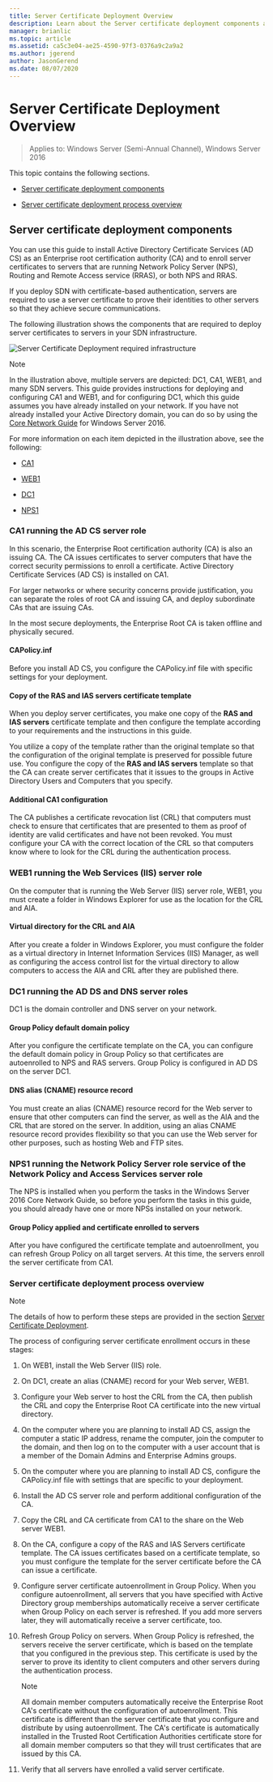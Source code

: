 ```yaml
---
title: Server Certificate Deployment Overview
description: Learn about the Server certificate deployment components and the deployment process.
manager: brianlic
ms.topic: article
ms.assetid: ca5c3e04-ae25-4590-97f3-0376a9c2a9a2
ms.author: jgerend
author: JasonGerend
ms.date: 08/07/2020
---
```

# Server Certificate Deployment Overview

>Applies to: Windows Server (Semi-Annual Channel), Windows Server 2016

This topic contains the following sections.

-   [Server certificate deployment components](#bkmk_components)

-   [Server certificate deployment process overview](#bkmk_process)

## <a name="bkmk_components"></a>Server certificate deployment components
You can use this guide to install Active Directory Certificate Services (AD CS) as an Enterprise root certification authority (CA) and to enroll server certificates to servers that are running Network Policy Server (NPS), Routing and Remote Access service (RRAS), or both NPS and RRAS.


If you deploy SDN with certificate-based authentication, servers are required to use a server certificate to prove their identities to other servers so that they achieve secure communications.

The following illustration shows the components that are required to deploy server certificates to servers in your SDN infrastructure.

![Server Certificate Deployment required infrastructure](../../../media/Nps-Certs/Nps-Certs.jpg)

> [!NOTE]
> In the illustration above, multiple servers are depicted: DC1, CA1, WEB1, and many SDN servers. This guide provides instructions for deploying and configuring CA1 and WEB1, and for configuring DC1, which this guide assumes you have already installed on your network. If you have not already installed your Active Directory domain, you can do so by using the [Core Network Guide](../../core-network-guide.md) for Windows Server 2016.

For more information on each item depicted in the illustration above, see the following:

-   [CA1](#bkmk_ca1)

-   [WEB1](#bkmk_web1)

-   [DC1](#bkmk_dc1)

-   [NPS1](#bkmk_nps1)

### <a name="bkmk_ca1"></a>CA1 running the AD CS server role
In this scenario, the Enterprise Root certification authority (CA) is also an issuing CA. The CA issues certificates to server computers that have the correct security permissions to enroll a certificate. Active Directory Certificate Services (AD CS) is installed on CA1.

For larger networks or where security concerns provide justification, you can separate the roles of root CA and issuing CA, and deploy subordinate CAs that are issuing CAs.

In the most secure deployments, the Enterprise Root CA is taken offline and physically secured.

#### CAPolicy.inf
Before you install AD CS, you configure the CAPolicy.inf file with specific settings for your deployment.

#### Copy of the **RAS and IAS servers** certificate template
When you deploy server certificates, you make one copy of the **RAS and IAS servers** certificate template and then configure the template according to your requirements and the instructions in this guide.

You utilize a copy of the template rather than the original template so that the configuration of the original template is preserved for possible future use. You configure the copy of the **RAS and IAS servers** template so that the CA can create server certificates that it issues to the groups in Active Directory Users and Computers that you specify.

#### Additional CA1 configuration
The CA publishes a certificate revocation list (CRL) that computers must check to ensure that certificates that are presented to them as proof of identity are valid certificates and have not been revoked. You must configure your CA with the correct location of the CRL so that computers know where to look for the CRL during the authentication process.

### <a name="bkmk_web1"></a>WEB1 running the Web Services (IIS) server role
On the computer that is running the Web Server (IIS) server role, WEB1, you must create a folder in Windows Explorer for use as the location for the CRL and AIA.

#### Virtual directory for the CRL and AIA
After you create a folder in Windows Explorer, you must configure the folder as a virtual directory in Internet Information Services (IIS) Manager, as well as configuring the access control list for the virtual directory to allow computers to access the AIA and CRL after they are published there.

### <a name="bkmk_dc1"></a>DC1 running the AD DS and DNS server roles
DC1 is the domain controller and DNS server on your network.

#### Group Policy default domain policy
After you configure the certificate template on the CA, you can configure the default domain policy in Group Policy so that certificates are autoenrolled to NPS and RAS servers. Group Policy is configured in AD DS on the server DC1.

#### DNS alias (CNAME) resource record
You must create an alias (CNAME) resource record for the Web server to ensure that other computers can find the server, as well as the AIA and the CRL that are stored on the server. In addition, using an alias CNAME resource record provides flexibility so that you can use the Web server for other purposes, such as hosting Web and FTP sites.

### <a name="bkmk_nps1"></a>NPS1 running the Network Policy Server role service of the Network Policy and Access Services server role
The NPS is installed when you perform the tasks in the Windows Server 2016 Core Network Guide, so before you perform the tasks in this guide, you should already have one or more NPSs installed on your network.

#### Group Policy applied and certificate enrolled to servers
After you have configured the certificate template and autoenrollment, you can refresh Group Policy on all target servers. At this time, the servers enroll the server certificate from CA1.

### <a name="bkmk_process"></a>Server certificate deployment process overview

> [!NOTE]
> The details of how to perform these steps are provided in the section [Server Certificate Deployment](../../../core-network-guide/cncg/server-certs/Server-Certificate-Deployment.md).

The process of configuring server certificate enrollment occurs in these stages:

1.  On WEB1, install the Web Server (IIS) role.

2.  On DC1, create an alias (CNAME) record for your Web server, WEB1.

3.  Configure your Web server to host the CRL from the CA, then publish the CRL and copy the Enterprise Root CA certificate into the new virtual directory.

4.  On the computer where you are planning to install AD CS, assign the computer a static IP address, rename the computer, join the computer to the domain, and then log on to the computer with a user account that is a member of the Domain Admins and Enterprise Admins groups.

5.  On the computer where you are planning to install AD CS, configure the CAPolicy.inf file with settings that are specific to your deployment.

6.  Install the AD CS server role and perform additional configuration of the CA.

7.  Copy the CRL and CA certificate from CA1 to the share on the Web server WEB1.

8.  On the CA, configure a copy of the RAS and IAS Servers certificate template. The CA issues certificates based on a certificate template, so you must configure the template for the server certificate before the CA can issue a certificate.

9.  Configure server certificate autoenrollment in Group Policy. When you configure autoenrollment, all  servers that you have specified with Active Directory group memberships automatically receive a server certificate when Group Policy on each server is refreshed. If you add more servers later, they will automatically receive a server certificate, too.

10. Refresh Group Policy on servers. When Group Policy is refreshed, the servers receive the server certificate, which is based on the template that you configured in the previous step. This certificate is used by the server to prove its identity to client computers and other servers during the authentication process.

    > [!NOTE]
    > All domain member computers automatically receive the Enterprise Root CA's certificate without the configuration of autoenrollment. This certificate is different than the server certificate that you configure and distribute by using autoenrollment. The CA's certificate is automatically installed in the Trusted Root Certification Authorities certificate store for all domain member computers so that they will trust certificates that are issued by this CA.

10. Verify that all servers have enrolled a valid server certificate.